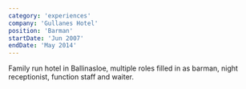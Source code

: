 ```yaml
---
category: 'experiences'
company: 'Gullanes Hotel'
position: 'Barman'
startDate: 'Jun 2007'
endDate: 'May 2014'
---
```


Family run hotel in Ballinasloe, multiple roles filled in as barman, night receptionist, function staff and waiter.
